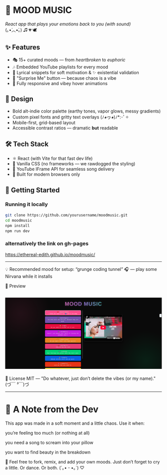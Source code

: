 
# 🎵 MOOD MUSIC  
*React app that plays your emotions back to you (with sound)*  
(｡•́︿•̀｡) ♫ 💔 🕊️  

## ✨ Features  
- 🎭 15+ curated moods — from *heartbroken* to *euphoric*  
- 🎶 Embedded YouTube playlists for every mood  
- 💬 Lyrical snippets for soft motivation & ✨ existential validation  
- 🎲 "Surprise Me" button — because chaos is a vibe  
- 📱 Fully responsive and vibey hover animations  

## 🎨 Design  
- Bold alt-indie color palette (earthy tones, vapor glows, messy gradients)  
- Custom pixel fonts and gritty text overlays (ﾉ◕ヮ◕)ﾉ*:･ﾟ✧  
- Mobile-first, grid-based layout  
- Accessible contrast ratios — dramatic **but** readable  

## 🛠 Tech Stack  
- ⚛️ React (with Vite for that fast dev life)  
- 🎨 Vanilla CSS (no frameworks — we rawdogged the styling)  
- 🎥 YouTube IFrame API for seamless song delivery  
- 🧪 Built for modern browsers only 

## 🚀 Getting Started 

### Running it locally

```bash
git clone https://github.com/yourusername/moodmusic.git  
cd moodmusic  
npm install  
npm run dev  

```
### alternatively the link on gh-pages

https://ethereal-edith.github.io/moodmusic/

---
💡 Recommended mood for setup: “grunge coding tunnel” 🎧 — play some Nirvana while it installs

📸 Preview

![MoodMusic Screenshot](./src/assets/image.png)
--- 

📜 License
MIT — "Do whatever, just don’t delete the vibes (or my name)."
(づ￣ ³￣)づ

---

# 💭 A Note from the Dev
This app was made in a soft moment and a little chaos.
Use it when:

you’re feeling too much (or nothing at all)

you need a song to scream into your pillow

you want to find beauty in the breakdown

💌 Feel free to fork, remix, and add your own moods. Just don’t forget to cry a little. Or dance. Or both. (´｡• ᵕ •｡`) ♡


